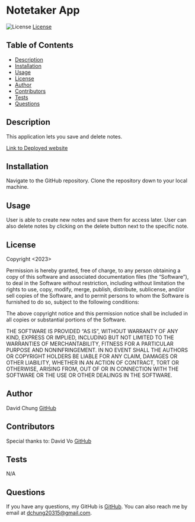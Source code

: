 # Notetaker App
![License](https://img.shields.io/badge/License-MIT-blue.svg)
[License](https://opensource.org/licenses/MIT)

## Table of Contents
    
- [Description](#description)
- [Installation](#installation)
- [Usage](#usage)
- [License](#license)
- [Author](#author)
- [Contributors](#contributors)
- [Tests](#tests)
- [Questions](#questions)
    
## Description
    
This application lets you save and delete notes.
    
[Link to Deployed website](https://notetaker-app-manatee.herokuapp.com/)
    
## Installation
    
Navigate to the GitHub repository. Clone the repository down to your local machine.
    
## Usage
    
User is able to create new notes and save them for access later. User can also delete notes by clicking on the delete button next to the specific note.
    
## License
    
Copyright <2023> 

Permission is hereby granted, free of charge, to any person obtaining a copy of this software and associated documentation files (the “Software”), to deal in the Software without restriction, including without limitation the rights to use, copy, modify, merge, publish, distribute, sublicense, and/or sell copies of the Software, and to permit persons to whom the Software is furnished to do so, subject to the following conditions:
    
The above copyright notice and this permission notice shall be included in all copies or substantial portions of the Software.
    
THE SOFTWARE IS PROVIDED “AS IS”, WITHOUT WARRANTY OF ANY KIND, EXPRESS OR IMPLIED, INCLUDING BUT NOT LIMITED TO THE WARRANTIES OF MERCHANTABILITY, FITNESS FOR A PARTICULAR PURPOSE AND NONINFRINGEMENT. IN NO EVENT SHALL THE AUTHORS OR COPYRIGHT HOLDERS BE LIABLE FOR ANY CLAIM, DAMAGES OR OTHER LIABILITY, WHETHER IN AN ACTION OF CONTRACT, TORT OR OTHERWISE, ARISING FROM, OUT OF OR IN CONNECTION WITH THE SOFTWARE OR THE USE OR OTHER DEALINGS IN THE SOFTWARE.
    
## Author
    
David Chung
[GitHub](https://github.com/dchung13/)
    
## Contributors
Special thanks to:
David Vo
[GitHub](https://github.com/daevidvo/)
    
## Tests
    
N/A
    
## Questions
If you have any questions, my GitHub is [GitHub](https://github.com/dchung13/).
You can also reach me by email at [dchung20315@gmail.com](dchung20315@gmail.com).
    
